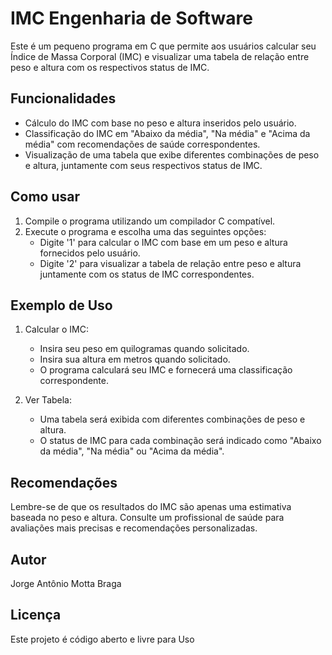 # IMC Engenharia de Software

Este é um pequeno programa em C que permite aos usuários calcular seu Índice de Massa Corporal (IMC) e visualizar uma tabela de relação entre peso e altura com os respectivos status de IMC.

## Funcionalidades

- Cálculo do IMC com base no peso e altura inseridos pelo usuário.
- Classificação do IMC em "Abaixo da média", "Na média" e "Acima da média" com recomendações de saúde correspondentes.
- Visualização de uma tabela que exibe diferentes combinações de peso e altura, juntamente com seus respectivos status de IMC.

## Como usar

1. Compile o programa utilizando um compilador C compatível.
2. Execute o programa e escolha uma das seguintes opções:
   - Digite '1' para calcular o IMC com base em um peso e altura fornecidos pelo usuário.
   - Digite '2' para visualizar a tabela de relação entre peso e altura juntamente com os status de IMC correspondentes.

## Exemplo de Uso

1. Calcular o IMC:
   - Insira seu peso em quilogramas quando solicitado.
   - Insira sua altura em metros quando solicitado.
   - O programa calculará seu IMC e fornecerá uma classificação correspondente.

2. Ver Tabela:
   - Uma tabela será exibida com diferentes combinações de peso e altura.
   - O status de IMC para cada combinação será indicado como "Abaixo da média", "Na média" ou "Acima da média".

## Recomendações

Lembre-se de que os resultados do IMC são apenas uma estimativa baseada no peso e altura. Consulte um profissional de saúde para avaliações mais precisas e recomendações personalizadas.

## Autor

Jorge Antônio Motta Braga

## Licença

Este projeto é código aberto e livre para Uso
